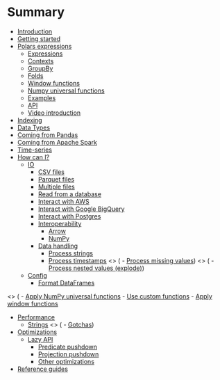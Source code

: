 # Summary

- [Introduction](introduction.md)
- [Getting started](quickstart/intro.md)
- [Polars expressions](dsl/intro.md)
  - [Expressions](dsl/expressions.md)
  - [Contexts](dsl/contexts.md)
  - [GroupBy](dsl/groupby.md)
  - [Folds](dsl/folds.md)
  - [Window functions](dsl/window_functions.md)
  - [Numpy universal functions](dsl/numpy.md)
  - [Examples](notebooks/introduction_polars.md)
  - [API](dsl/api.md)
  - [Video introduction](dsl/video_intro.md)
- [Indexing](indexing.md)
- [Data Types](datatypes.md)
- [Coming from Pandas](coming_from_pandas.md)
- [Coming from Apache Spark](coming_from_spark.md)
- [Time-series](timeseries/intro.md)
- [How can I?](howcani/intro.md)
  - [IO](howcani/io/intro.md)
    - [CSV files](howcani/io/csv.md)
    - [Parquet files](howcani/io/parquet.md)
    - [Multiple files](multiple_files/intro.md)
    - [Read from a database](howcani/io/read_db.md)
    - [Interact with AWS](howcani/io/aws.md)
    - [Interact with Google BigQuery](howcani/io/google-big-query.md)
    - [Interact with Postgres](howcani/io/postgres.md)
    - [Interoperability](howcani/interop/intro.md)
      - [Arrow](howcani/interop/arrow.md)
      - [NumPy](howcani/interop/numpy.md)
    - [Data handling](howcani/data/intro.md)
      - [Process strings](howcani/data/strings.md)
      - [Process timestamps](howcani/data/timestamps.md)
        \<> (        - [Process missing values](howcani/missing.md))
        \<> (        - [Process nested values (explode)](howcani/explode.md))
  - [Config](howcani/config/intro.md)
    - [Format DataFrames](howcani/config/format-dataframes.md)

[//]: # (  - [Apply]&#40;howcani/apply/intro.md&#41;)
    \<> (        - [Apply NumPy universal functions](howcani/apply/numpy-ufuncs.md)
    - [Use custom functions](howcani/apply/udfs.md)
    - [Apply window functions](howcani/apply/window-functions.md)
- [Performance](performance/intro.md)
  - [Strings](performance/strings.md)
    \<> (    - [Gotchas](performance/gotchas.md))
- [Optimizations](optimizations/intro.md)
  - [Lazy API](optimizations/lazy/intro.md)
    - [Predicate pushdown](optimizations/lazy/predicate-pushdown.md)
    - [Projection pushdown](optimizations/lazy/projection-pushdown.md)
    - [Other optimizations](optimizations/lazy/other-optimizations.md)
- [Reference guides](references.md)
